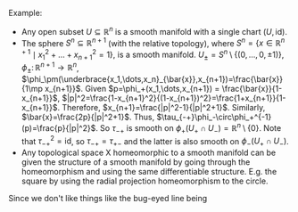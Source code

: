 Example:
- Any open subset $U \subseteq \mathbb{R}^n$ is a smooth manifold with a single chart $(U,\text{id})$.
- The sphere $S^n\subseteq\mathbb{R}^{n+1}$ (with the relative topology), where $S^n=\{x\in\mathbb{R}^{n+1}\mid x_1^2+\dots+x_{n+1}^2=1\}$, is a smooth manifold. $U_\pm=S^n\setminus\{(0,\dots,0,\pm 1)\}$, $\phi_\pm\colon \mathbb{R}^{n+1}\to \mathbb{R}^n$, $\phi_\pm(\underbrace{x_1,\dots,x_n}_{\bar{x}},x_{n+1})=\frac{\bar{x}}{1\mp x_{n+1}}$. Given $p=\phi_+(x_1,\dots,x_{n+1}) = \frac{\bar{x}}{1-x_{n+1}}$, $|p|^2=\frac{1-x_{n+1}^2}{(1-x_{n+1})^2}=\frac{1+x_{n+1}}{1-x_{n+1}}$. Therefore, $x_{n+1}=\frac{|p|^2-1}{|p|^2+1}$. Similarly, $\bar{x}=\frac{2p}{|p|^2+1}$. Thus, $\tau_{-+}\phi_-\circ\phi_+^{-1}(p)=\frac{p}{|p|^2}$. So $\tau_{-+}$ is smooth on $\phi_+(U_+\cap U_-) = \mathbb{R}^n\setminus\{0\}$. Note that $\tau_{-+}^2=\text{id}$, so $\tau_{-+}=\tau_{+-}$ and the latter is also smooth on $\phi_-(U_+\cap U_-)$.
- Any topological space X homeomorphic to a smooth manifold can be given the structure of a smooth manifold by going through the homeomorphism and using the same differentiable structure. E.g. the square by using the radial projection homeomorphism to the circle.

Since we don't like things like the bug-eyed line being 